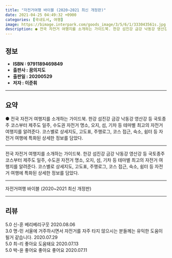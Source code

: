 ```yaml
---
title: "자전거여행 바이블 (2020~2021 최신 개정판)"
date: 2021-04-25 04:49:32 +0900
categories: [국내도서, 여행]
image: https://bimage.interpark.com/goods_image/3/5/6/1/333043561s.jpg
description: ● 전국 자전거 여행지를 소개하는 가이드북. 한강 섬진강 금강 낙동강 영산강 등 국토종주 코스부터 제주도 일주, 수도권 자전거 명소, 오지, 섬, 기차 등 테마별 최고의 자전거 여행지를 알려준다. 코스별로 상세지도, 고도표, 주행로그, 코스 접근, 숙소, 쉼터 등 자전거 여행에 특화된
---
```


## **정보**

- **ISBN : 9791189469849**
- **출판사 : 꿈의지도**
- **출판일 : 20200529**
- **저자 : 이준휘**

------



## **요약**

●  전국 자전거 여행지를 소개하는 가이드북. 한강 섬진강 금강 낙동강 영산강 등 국토종주 코스부터 제주도 일주, 수도권 자전거 명소, 오지, 섬, 기차 등 테마별 최고의 자전거 여행지를 알려준다. 코스별로 상세지도, 고도표, 주행로그, 코스 접근, 숙소, 쉼터 등 자전거 여행에 특화된 상세한 정보를 담았다.

------

전국 자전거 여행지를 소개하는 가이드북. 한강 섬진강 금강 낙동강 영산강 등 국토종주 코스부터 제주도 일주, 수도권 자전거 명소, 오지, 섬, 기차 등 테마별 최고의 자전거 여행지를 알려준다. 코스별로 상세지도, 고도표, 주행로그, 코스 접근, 숙소, 쉼터 등 자전거 여행에 특화된 상세한 정보를 담았다.

------


자전거여행 바이블 (2020~2021 최신 개정판) 

------


## **리뷰** 

5.0 신-훈 베리베리구웃 2020.08.06 <br/>3.0 명-민 서울에 거주하시면서 자전거를 자주 타지 않으시는 분들께는 유익한 도움이 될거 같습니다. 2020.07.29 <br/>5.0 최-리 좋아요
도움돼요 2020.07.13 <br/>5.0 박-윤 좋어요 좋아요 좋어요 2020.07.11 <br/>